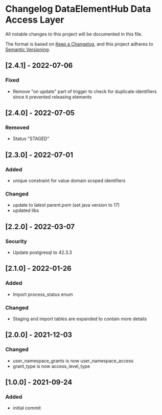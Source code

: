 # Changelog DataElementHub Data Access Layer
All notable changes to this project will be documented in this file.

The format is based on [Keep a Changelog](https://keepachangelog.com/en/1.0.0/),
and this project adheres to [Semantic Versioning](https://semver.org/spec/v2.0.0.html).

## [2.4.1] - 2022-07-06
### Fixed
- Remove "on update" part of trigger to check for duplicate identifiers since it prevented releasing elements

## [2.4.0] - 2022-07-05
### Removed
- Status "STAGED"

## [2.3.0] - 2022-07-01
### Added
- unique constraint for value domain scoped identifiers
### Changed
- update to latest parent.pom (set java version to 17)
- updated libs

## [2.2.0] - 2022-03-07
### Security
- Update postgresql to 42.3.3

## [2.1.0] - 2022-01-26
### Added
- Import process_status enum
### Changed
- Staging and import tables are expanded to contain more details

## [2.0.0] - 2021-12-03
### Changed
- user_namespace_grants is now user_namespace_access
- grant_type is now access_level_type

## [1.0.0] - 2021-09-24
### Added
- initial commit
